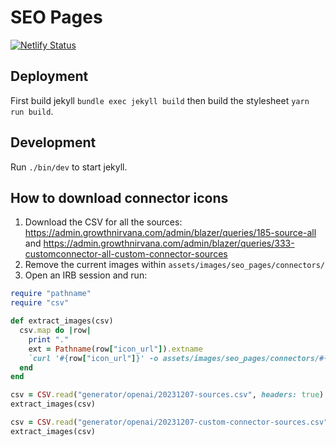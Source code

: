# SEO Pages

[![Netlify Status](https://api.netlify.com/api/v1/badges/87e236c7-b801-4a6c-9125-c4f5abc39585/deploy-status)](https://app.netlify.com/sites/frolicking-longma-3a99db/deploys)

## Deployment
First build jekyll `bundle exec jekyll build` then build the stylesheet `yarn run build`.

## Development
Run `./bin/dev` to start jekyll.

## How to download connector icons

1. Download the CSV for all the sources: https://admin.growthnirvana.com/admin/blazer/queries/185-source-all and https://admin.growthnirvana.com/admin/blazer/queries/333-customconnector-all-custom-connector-sources
2. Remove the current images within `assets/images/seo_pages/connectors/`
3. Open an IRB session and run:

```ruby
require "pathname"
require "csv"

def extract_images(csv)
  csv.map do |row|
    print "."
    ext = Pathname(row["icon_url"]).extname
    `curl '#{row["icon_url"]}' -o assets/images/seo_pages/connectors/#{row["schema_name"]}#{ext} -s`
  end
end

csv = CSV.read("generator/openai/20231207-sources.csv", headers: true)
extract_images(csv)

csv = CSV.read("generator/openai/20231207-custom-connector-sources.csv", headers: true)
extract_images(csv)
```
